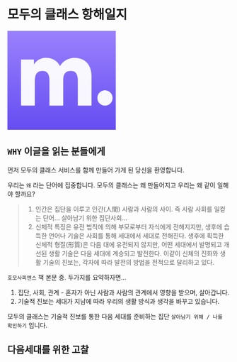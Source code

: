 # 모두의 클래스 항해일지

![](image/logo1024.png)





## `WHY` 이글을 읽는 분들에게

먼저 모두의 클래스 서비스를 함께 만들어 가게 된 당신을 환영합니다. 

우리는 `왜` 라는 단어에 집중합니다. 모두의 클래스는 왜 만들어지고 우리는 왜 같이 일해야 할까요?

> 1) 인간은 집단을 이루고 인간(人間) 사람과 사람의 사이. 즉 사람 사회를 일컫는 단어... 살아남기 위한 집단사회...
> 2) 신체적 특징은 유전 법칙에 의해 부모로부터 자식에게 전해지지만, 생후에 습득한 언어나 기술은 사회를 통해 세대에서 세대로 전해진다. 생후에 획득한 신체적 형질(形質)은 다음 대에 유전되지 않지만, 어떤 세대에서 발명되고 개선된 생활 기술은 다음 세대에 계승되고 발전한다. 이같이 신체의 진화와 생활 기술의 진보는, 각자에 따라 발전의 방법을 전적으로 달리하고 있다.

`호모사피앤스` 책 본문 중. 두가지를 요약하자면...

1. 집단, 사회, 관계 - 혼자가 아닌 사람과 사람의 관계에서 영향을 받으며, 살아갑니다. 
2. 기술적 진보는 세대가 지남에 따라 우리의 생활 방식과 생각을 바꾸고 있습니다. 

모두의 클래스는 기술적 진보를 통한 다음 세대를 준비하는 집단 `살아남기 위해 / 나를 확인하기`  입니다. 



## 다음세대를 위한 고찰

